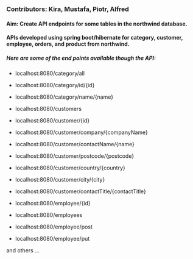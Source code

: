 ### Contributors: Kira, Mustafa, Piotr, Alfred


#### Aim: Create API endpoints for some tables in the northwind database.

#### APIs developed using spring boot/hibernate for category, customer, employee, orders, and product from northwind.

##### Here are some of the end points available though the API:
- localhost:8080/category/all
- localhost:8080/category/id/{id}
- localhost:8080/category/name/{name}

- localhost:8080/customers
- localhost:8080/customer/{id}
- localhost:8080/customer/company/{companyName}
- localhost:8080/customer/contactName/{name}
- localhost:8080/customer/postcode/{postcode}
- localhost:8080/customer/country/{country}
- localhost:8080/customer/city/{city}
- localhost:8080/customer/contactTitle/{contactTitle}

- localhost:8080/employee/{id}
- localhost:8080/employees
- localhost:8080/employee/post
- localhost:8080/employee/put


and others ...













